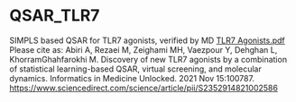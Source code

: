 # QSAR_TLR7
SIMPLS based QSAR for TLR7 agonists, verified by MD 
[TLR7 Agonists.pdf](https://github.com/TheSleepingDragon/QSAR_TLR7/files/7576169/TLR7.Agonists.pdf)
Please cite as:
Abiri A, Rezaei M, Zeighami MH, Vaezpour Y, Dehghan L, KhorramGhahfarokhi M. Discovery of new TLR7 agonists by a combination of statistical learning-based QSAR, virtual screening, and molecular dynamics. Informatics in Medicine Unlocked. 2021 Nov 15:100787.
https://www.sciencedirect.com/science/article/pii/S2352914821002586
